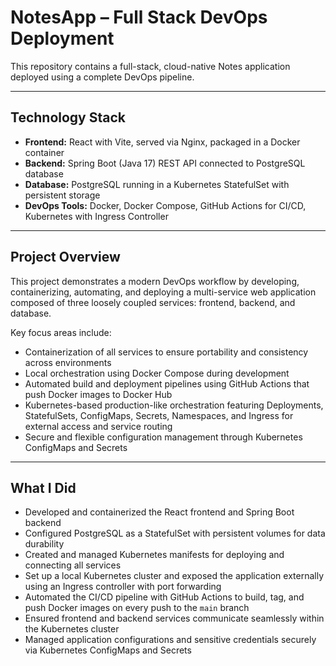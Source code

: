 # NotesApp – Full Stack DevOps Deployment

This repository contains a full-stack, cloud-native Notes application deployed using a complete DevOps pipeline.

---

## Technology Stack

- **Frontend:** React with Vite, served via Nginx, packaged in a Docker container  
- **Backend:** Spring Boot (Java 17) REST API connected to PostgreSQL database  
- **Database:** PostgreSQL running in a Kubernetes StatefulSet with persistent storage  
- **DevOps Tools:** Docker, Docker Compose, GitHub Actions for CI/CD, Kubernetes with Ingress Controller  

---

## Project Overview

This project demonstrates a modern DevOps workflow by developing, containerizing, automating, and deploying a multi-service web application composed of three loosely coupled services: frontend, backend, and database.

Key focus areas include:

- Containerization of all services to ensure portability and consistency across environments  
- Local orchestration using Docker Compose during development  
- Automated build and deployment pipelines using GitHub Actions that push Docker images to Docker Hub  
- Kubernetes-based production-like orchestration featuring Deployments, StatefulSets, ConfigMaps, Secrets, Namespaces, and Ingress for external access and service routing  
- Secure and flexible configuration management through Kubernetes ConfigMaps and Secrets  

---

## What I Did

- Developed and containerized the React frontend and Spring Boot backend  
- Configured PostgreSQL as a StatefulSet with persistent volumes for data durability  
- Created and managed Kubernetes manifests for deploying and connecting all services  
- Set up a local Kubernetes cluster and exposed the application externally using an Ingress controller with port forwarding  
- Automated the CI/CD pipeline with GitHub Actions to build, tag, and push Docker images on every push to the `main` branch  
- Ensured frontend and backend services communicate seamlessly within the Kubernetes cluster  
- Managed application configurations and sensitive credentials securely via Kubernetes ConfigMaps and Secrets  
